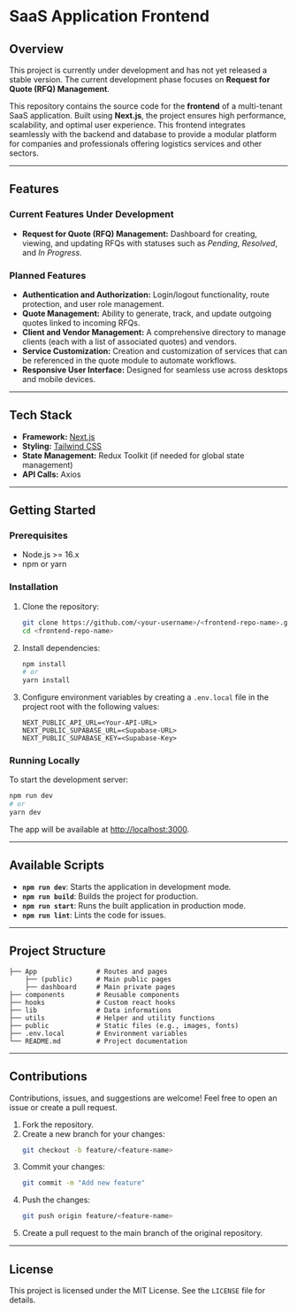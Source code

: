# SaaS Application Frontend

## Overview

This project is currently under development and has not yet released a stable version. The current development phase focuses on **Request for Quote (RFQ) Management**.

This repository contains the source code for the **frontend** of a multi-tenant SaaS application. Built using **Next.js**, the project ensures high performance, scalability, and optimal user experience. This frontend integrates seamlessly with the backend and database to provide a modular platform for companies and professionals offering logistics services and other sectors.

---

## Features

### Current Features Under Development
- **Request for Quote (RFQ) Management:** Dashboard for creating, viewing, and updating RFQs with statuses such as *Pending*, *Resolved*, and *In Progress*.

### Planned Features
- **Authentication and Authorization:** Login/logout functionality, route protection, and user role management.
- **Quote Management:** Ability to generate, track, and update outgoing quotes linked to incoming RFQs.
- **Client and Vendor Management:** A comprehensive directory to manage clients (each with a list of associated quotes) and vendors.
- **Service Customization:** Creation and customization of services that can be referenced in the quote module to automate workflows.
- **Responsive User Interface:** Designed for seamless use across desktops and mobile devices.

---

## Tech Stack

- **Framework:** [Next.js](https://nextjs.org/)
- **Styling:** [Tailwind CSS](https://tailwindcss.com/)
- **State Management:** Redux Toolkit (if needed for global state management)
- **API Calls:** Axios

---

## Getting Started

### Prerequisites

- Node.js >= 16.x
- npm or yarn

### Installation

1. Clone the repository:
   ```bash
   git clone https://github.com/<your-username>/<frontend-repo-name>.git
   cd <frontend-repo-name>
   ```

2. Install dependencies:
   ```bash
   npm install
   # or
   yarn install
   ```

3. Configure environment variables by creating a `.env.local` file in the project root with the following values:
   ```env
   NEXT_PUBLIC_API_URL=<Your-API-URL>
   NEXT_PUBLIC_SUPABASE_URL=<Supabase-URL>
   NEXT_PUBLIC_SUPABASE_KEY=<Supabase-Key>
   ```

### Running Locally

To start the development server:
```bash
npm run dev
# or
yarn dev
```

The app will be available at [http://localhost:3000](http://localhost:3000).

---

## Available Scripts

- **`npm run dev`**: Starts the application in development mode.
- **`npm run build`**: Builds the project for production.
- **`npm run start`**: Runs the built application in production mode.
- **`npm run lint`**: Lints the code for issues.

---

## Project Structure

```
├── App               # Routes and pages
    ├── (public)      # Main public pages
    ├── dashboard     # Main private pages
├── components        # Reusable components
├── hooks             # Custom react hooks
├── lib               # Data informations
├── utils             # Helper and utility functions
├── public            # Static files (e.g., images, fonts)
├── .env.local        # Environment variables
└── README.md         # Project documentation
```

---

## Contributions

Contributions, issues, and suggestions are welcome! Feel free to open an issue or create a pull request.

1. Fork the repository.
2. Create a new branch for your changes:
   ```bash
   git checkout -b feature/<feature-name>
   ```
3. Commit your changes:
   ```bash
   git commit -m "Add new feature"
   ```
4. Push the changes:
   ```bash
   git push origin feature/<feature-name>
   ```
5. Create a pull request to the main branch of the original repository.

---

## License

This project is licensed under the MIT License. See the `LICENSE` file for details.

